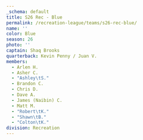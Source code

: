 ```yaml
---
_schema: default
title: S26 Rec - Blue
permalink: /recreation-league/teams/s26-rec-blue/
name: ''
color: Blue
season: 26
photo: ''
captain: Shaq Brooks
quarterback: Kevin Penny / Juan V.
members:
  - Arlen H.
  - Asher C.
  - "Ashley\tS."
  - Brandon C.
  - Chris D.
  - Dave A.
  - James (Naibin) C.
  - Matt M.
  - "Robert\tK."
  - "Shawn\tB."
  - "Colton\tK."
division: Recreation
---
```

